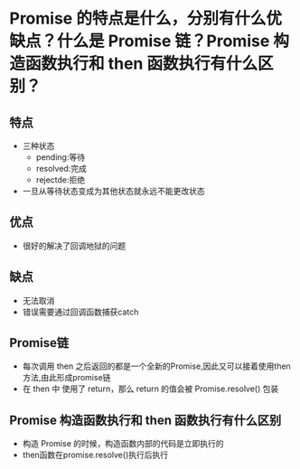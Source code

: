 # Promise 的特点是什么，分别有什么优缺点？什么是 Promise 链？Promise 构造函数执行和 then 函数执行有什么区别？

## 特点
* 三种状态
  * pending:等待
  * resolved:完成
  * rejectde:拒绝
* 一旦从等待状态变成为其他状态就永远不能更改状态

## 优点
* 很好的解决了回调地狱的问题

## 缺点
* 无法取消
* 错误需要通过回调函数捕获catch

## Promise链
* 每次调用 then 之后返回的都是一个全新的Promise,因此又可以接着使用then方法,由此形成promise链
* 在 then 中 使用了 return，那么 return 的值会被 Promise.resolve() 包装


## Promise 构造函数执行和 then 函数执行有什么区别
* 构造 Promise 的时候，构造函数内部的代码是立即执行的
* then函数在promise.resolve()执行后执行

<tongji/>